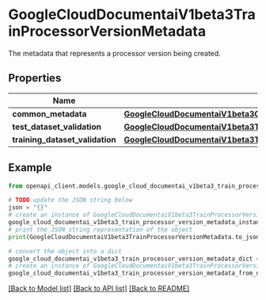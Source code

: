 # GoogleCloudDocumentaiV1beta3TrainProcessorVersionMetadata

The metadata that represents a processor version being created.

## Properties

Name | Type | Description | Notes
------------ | ------------- | ------------- | -------------
**common_metadata** | [**GoogleCloudDocumentaiV1beta3CommonOperationMetadata**](GoogleCloudDocumentaiV1beta3CommonOperationMetadata.md) |  | [optional] 
**test_dataset_validation** | [**GoogleCloudDocumentaiV1beta3TrainProcessorVersionMetadataDatasetValidation**](GoogleCloudDocumentaiV1beta3TrainProcessorVersionMetadataDatasetValidation.md) |  | [optional] 
**training_dataset_validation** | [**GoogleCloudDocumentaiV1beta3TrainProcessorVersionMetadataDatasetValidation**](GoogleCloudDocumentaiV1beta3TrainProcessorVersionMetadataDatasetValidation.md) |  | [optional] 

## Example

```python
from openapi_client.models.google_cloud_documentai_v1beta3_train_processor_version_metadata import GoogleCloudDocumentaiV1beta3TrainProcessorVersionMetadata

# TODO update the JSON string below
json = "{}"
# create an instance of GoogleCloudDocumentaiV1beta3TrainProcessorVersionMetadata from a JSON string
google_cloud_documentai_v1beta3_train_processor_version_metadata_instance = GoogleCloudDocumentaiV1beta3TrainProcessorVersionMetadata.from_json(json)
# print the JSON string representation of the object
print(GoogleCloudDocumentaiV1beta3TrainProcessorVersionMetadata.to_json())

# convert the object into a dict
google_cloud_documentai_v1beta3_train_processor_version_metadata_dict = google_cloud_documentai_v1beta3_train_processor_version_metadata_instance.to_dict()
# create an instance of GoogleCloudDocumentaiV1beta3TrainProcessorVersionMetadata from a dict
google_cloud_documentai_v1beta3_train_processor_version_metadata_from_dict = GoogleCloudDocumentaiV1beta3TrainProcessorVersionMetadata.from_dict(google_cloud_documentai_v1beta3_train_processor_version_metadata_dict)
```
[[Back to Model list]](../README.md#documentation-for-models) [[Back to API list]](../README.md#documentation-for-api-endpoints) [[Back to README]](../README.md)


